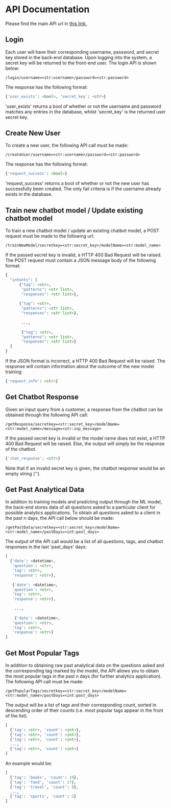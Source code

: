 # API Documentation
Please find the main API url in <a href='http://ec2-18-135-99-244.eu-west-2.compute.amazonaws.com/'>this link.</a>

## Login
Each user will have their corresponding username, password, and secret key stored in the back-end database. Upon logging into the system, a secret key will be returned
to the front-end user. The login API is shown below:
```
/login/username=<str:username>/password=<str:password>
```
The response has the following format:
```python
{'user_exists': <bool>, 'secret_key': <str>}
```
'user_exists' returns a bool of whether or not the username and password matches any entries in the database, whilst 'secret_key' is the returned user secret key.


## Create New User
To create a new user, the following API call must be made:
```
/createUser/username=<str:username>/password=<str:password>
```
The response has the following format:
```python
{'request_success': <bool>}
```
'request_success' returns a bool of whether or not the new user has successfully been created. The only fail criteria is if the username already exists in the database.

## Train new chatbot model / Update existing chatbot model
To train a new chatbot model / update an existing chatbot model, a POST request must be made to the following url:
```
/trainNewModel/secretkey=<str:secret_key>/modelName=<str:model_name>
```
If the passed secret key is invalid, a HTTP 400 Bad Request will be raised. The POST request must contain a JSON message body of the following format:
```python
{
  "intents": [
      {"tag": <str>, 
       "patterns": <str list>,
       "responses": <str list>},
       
      {"tag": <str>, 
       "patterns": <str list>,
       "responses": <str list>}, 
       
       ...,
       
       {"tag": <str>, 
       "patterns": <str list>,
       "responses": <str list>}
  ]
}
```
If the JSON format is incorrect, a HTTP 400 Bad Request will be raised. The response will contain information about the outcome of the new model training:
```python
{'request_info': <str>}
```

## Get Chatbot Response
Given an input query from a customer, a response from the chatbot can be obtained through the following API call:
```
/getResponse/secretkey=<str:secret_key>/modelName=<str:model_name>/message=<str:inp_message>
```
If the passed secret key is invalid or the model name does not exist, a HTTP 400 Bad Request will be raised. Else, the output will simply be the response of the chatbot. 
```python
{'chat_response': <str>} 
```
Note that if an invalid secret key is given, the chatbot response would be an empty string ('').


## Get Past Analytical Data
In addition to training models and predicting output through the ML model, the back-end stores data of all questions asked to a particular client for possible
analytics applications. To obtain all questions asked to a client in the past n days, the API call below should be made:
```
/getPastData/secretkey=<str:secret_key>/modelName=<str:model_name>/pastDays=<int:past_days>
```
The output of the API call would be a list of all questions, tags, and chatbot responses in the last 'past_days' days:
```python
[
  {'date': <datetime>,
   'question': <str>,
   'tag': <str>,
   'response': <str>},
   
   {'date': <datetime>,
   'question': <str>,
   'tag': <str>,
   'response': <str>},
  
    ...,
    
    {'date': <datetime>,
   'question': <str>,
   'tag': <str>,
   'response': <str>}
]
```

## Get Most Popular Tags
In addition to obtaining raw past analytical data on the questions asked and the corresponding tag marked by the model, the API allows you to obtain the most popular
tags in the past n days (for further analytics application). The following API call must be made:
```
/getPopularTags/secretkey=<str:secret_key>/modelName=<str:model_name>/pastDays=<int:past_days>
```
The output will be a list of tags and their corresponding count, sorted in descending order of their counts (i.e. most popular tags appear in the front of the list).
```python
[
  {'tag': <str>, 'count': <int>},
  {'tag': <str>, 'count': <int>},
  {'tag': <str>, 'count': <int>},
  ...,
  {'tag': <str>, 'count': <int>}
]
```
An example would be:
```python
[
  {'tag': 'books', 'count': 19},
  {'tag': 'food', 'count': 17},
  {'tag': 'travel', 'count': 9},
  ...,
  {'tag': 'sports', 'count': 2}
]
```